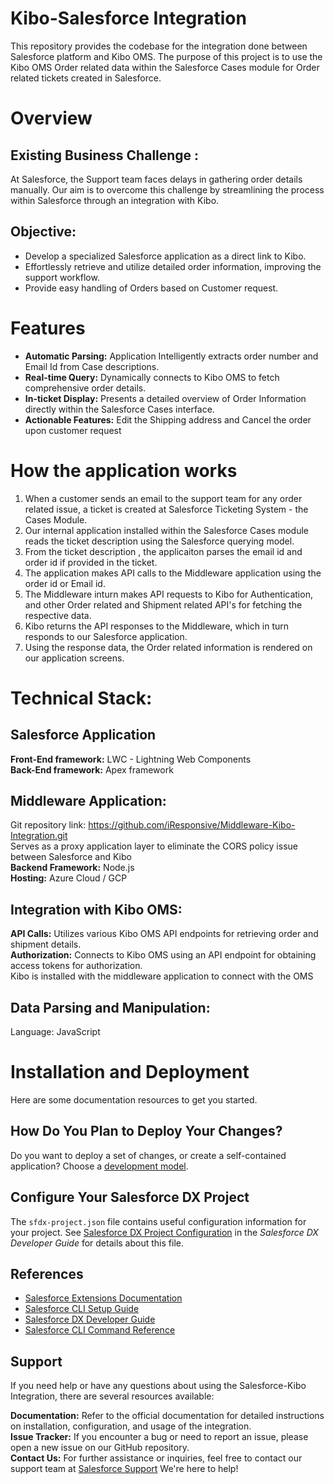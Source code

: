 # Kibo-Salesforce Integration
This repository provides the codebase for the integration done between Salesforce platform and Kibo OMS. The purpose of this project is to use the Kibo OMS Order related data within the Salesforce Cases module for Order related tickets created in Salesforce.

# Overview 

## Existing Business Challenge :  
At Salesforce, the Support team faces delays in gathering order details manually. Our aim is to overcome this challenge by streamlining the process within Salesforce through an integration with Kibo.  

## Objective:  
- Develop a specialized Salesforce application as a direct link to Kibo.  
- Effortlessly retrieve and utilize detailed order information, improving the support workflow.  
- Provide easy handling of Orders based on Customer request.

# Features 
- **Automatic Parsing:**  Application Intelligently extracts order number and Email Id from Case descriptions.  
- **Real-time Query:**  Dynamically connects to Kibo OMS to fetch comprehensive order details.  
- **In-ticket Display:**  Presents a detailed overview of Order Information directly within the Salesforce Cases interface.  
- **Actionable Features:**  Edit the Shipping address and Cancel the order upon customer request 

# How the application works
1. When a customer sends an email to the support team for any order related issue, a ticket is created at Salesforce Ticketing System - the Cases Module.<br>
2. Our internal application installed within the Salesforce Cases module reads the ticket description using the Salesforce querying model.
3. From the ticket description , the applicaiton parses the email id and order id if provided in the ticket.
4. The application makes API calls to the Middleware application using the order id or Email id.
5. The Middleware inturn makes API requests to Kibo for Authentication, and other Order related and Shipment related API's for fetching the respective data.
6. Kibo returns the API responses to the Middleware, which in turn responds to our Salesforce application.
7. Using the response data, the Order related information is rendered on our application screens.

# Technical Stack:

## Salesforce Application​
**Front-End framework:** LWC - Lightning Web Components<br>
**Back-End framework:**  Apex framework

## Middleware Application:​
Git repository link: https://github.com/iResponsive/Middleware-Kibo-Integration.git<br>
Serves as a proxy application layer to eliminate the CORS policy issue between Salesforce and Kibo<br>
**Backend Framework:** Node.js​<br>
**Hosting:** Azure Cloud​ / GCP
   
## Integration with Kibo OMS:​
**API Calls:** Utilizes various Kibo OMS API endpoints for retrieving order and shipment details.​<br>
**Authorization:** Connects to Kibo OMS using an API endpoint for obtaining access tokens​ for authorization.​
<br>Kibo is installed with the middleware application to connect with the OMS​
   
## Data Parsing and Manipulation:​
Language: JavaScript

# Installation and Deployment
Here are some documentation resources to get you started.

## How Do You Plan to Deploy Your Changes?

Do you want to deploy a set of changes, or create a self-contained application? Choose a [development model](https://developer.salesforce.com/tools/vscode/en/user-guide/development-models).

## Configure Your Salesforce DX Project

The `sfdx-project.json` file contains useful configuration information for your project. See [Salesforce DX Project Configuration](https://developer.salesforce.com/docs/atlas.en-us.sfdx_dev.meta/sfdx_dev/sfdx_dev_ws_config.htm) in the _Salesforce DX Developer Guide_ for details about this file.

## References

- [Salesforce Extensions Documentation](https://developer.salesforce.com/tools/vscode/)
- [Salesforce CLI Setup Guide](https://developer.salesforce.com/docs/atlas.en-us.sfdx_setup.meta/sfdx_setup/sfdx_setup_intro.htm)
- [Salesforce DX Developer Guide](https://developer.salesforce.com/docs/atlas.en-us.sfdx_dev.meta/sfdx_dev/sfdx_dev_intro.htm)
- [Salesforce CLI Command Reference](https://developer.salesforce.com/docs/atlas.en-us.sfdx_cli_reference.meta/sfdx_cli_reference/cli_reference.htm)

## Support
If you need help or have any questions about using the Salesforce-Kibo Integration, there are several resources available:

**Documentation:** Refer to the official documentation for detailed instructions on installation, configuration, and usage of the integration.<br>
**Issue Tracker:** If you encounter a bug or need to report an issue, please open a new issue on our GitHub repository.<br>
**Contact Us:** For further assistance or inquiries, feel free to contact our support team at [Salesforce Support](mailto:sf.iresponsive@gmail.com) We're    here to help!<br>
